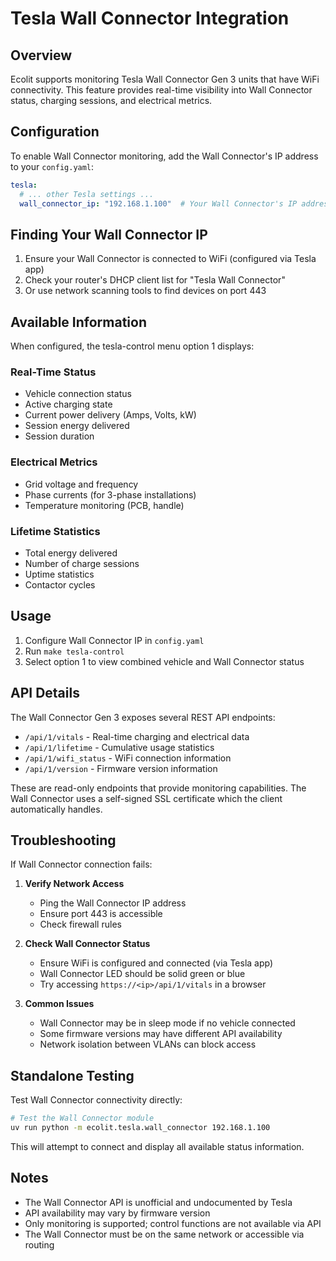 # Tesla Wall Connector Integration

## Overview

Ecolit supports monitoring Tesla Wall Connector Gen 3 units that have WiFi connectivity. This feature provides real-time visibility into Wall Connector status, charging sessions, and electrical metrics.

## Configuration

To enable Wall Connector monitoring, add the Wall Connector's IP address to your `config.yaml`:

```yaml
tesla:
  # ... other Tesla settings ...
  wall_connector_ip: "192.168.1.100"  # Your Wall Connector's IP address
```

## Finding Your Wall Connector IP

1. Ensure your Wall Connector is connected to WiFi (configured via Tesla app)
2. Check your router's DHCP client list for "Tesla Wall Connector"
3. Or use network scanning tools to find devices on port 443

## Available Information

When configured, the tesla-control menu option 1 displays:

### Real-Time Status
- Vehicle connection status
- Active charging state
- Current power delivery (Amps, Volts, kW)
- Session energy delivered
- Session duration

### Electrical Metrics  
- Grid voltage and frequency
- Phase currents (for 3-phase installations)
- Temperature monitoring (PCB, handle)

### Lifetime Statistics
- Total energy delivered
- Number of charge sessions
- Uptime statistics
- Contactor cycles

## Usage

1. Configure Wall Connector IP in `config.yaml`
2. Run `make tesla-control`
3. Select option 1 to view combined vehicle and Wall Connector status

## API Details

The Wall Connector Gen 3 exposes several REST API endpoints:

- `/api/1/vitals` - Real-time charging and electrical data
- `/api/1/lifetime` - Cumulative usage statistics  
- `/api/1/wifi_status` - WiFi connection information
- `/api/1/version` - Firmware version information

These are read-only endpoints that provide monitoring capabilities. The Wall Connector uses a self-signed SSL certificate which the client automatically handles.

## Troubleshooting

If Wall Connector connection fails:

1. **Verify Network Access**
   - Ping the Wall Connector IP address
   - Ensure port 443 is accessible
   - Check firewall rules

2. **Check Wall Connector Status**
   - Ensure WiFi is configured and connected (via Tesla app)
   - Wall Connector LED should be solid green or blue
   - Try accessing `https://<ip>/api/1/vitals` in a browser

3. **Common Issues**
   - Wall Connector may be in sleep mode if no vehicle connected
   - Some firmware versions may have different API availability
   - Network isolation between VLANs can block access

## Standalone Testing

Test Wall Connector connectivity directly:

```bash
# Test the Wall Connector module
uv run python -m ecolit.tesla.wall_connector 192.168.1.100
```

This will attempt to connect and display all available status information.

## Notes

- The Wall Connector API is unofficial and undocumented by Tesla
- API availability may vary by firmware version
- Only monitoring is supported; control functions are not available via API
- The Wall Connector must be on the same network or accessible via routing